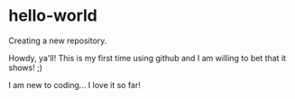 # hello-world
Creating a new repository. 

Howdy, ya'll! This is my first time using github and I am willing to bet that it shows! ;) 

I am new to coding... I love it so far! 
